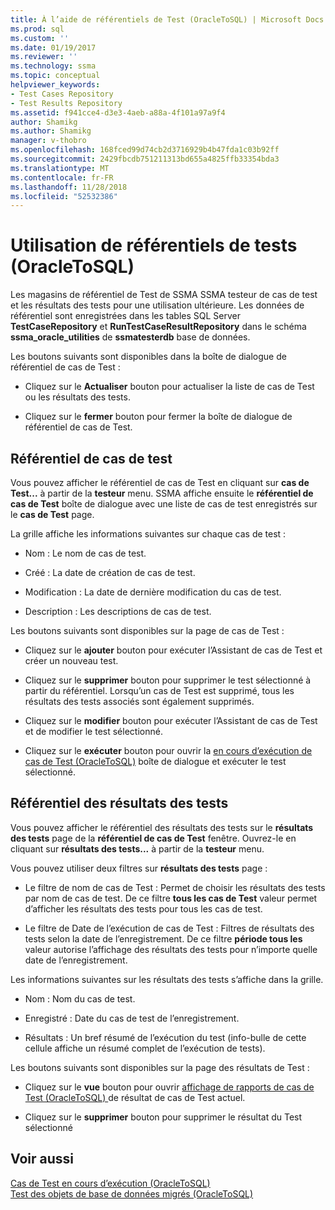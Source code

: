 ```yaml
---
title: À l’aide de référentiels de Test (OracleToSQL) | Microsoft Docs
ms.prod: sql
ms.custom: ''
ms.date: 01/19/2017
ms.reviewer: ''
ms.technology: ssma
ms.topic: conceptual
helpviewer_keywords:
- Test Cases Repository
- Test Results Repository
ms.assetid: f941cce4-d3e3-4aeb-a88a-4f101a97a9f4
author: Shamikg
ms.author: Shamikg
manager: v-thobro
ms.openlocfilehash: 168fced99d74cb2d3716929b4b47fda1c03b92ff
ms.sourcegitcommit: 2429fbcdb751211313bd655a4825ffb33354bda3
ms.translationtype: MT
ms.contentlocale: fr-FR
ms.lasthandoff: 11/28/2018
ms.locfileid: "52532386"
---
```

# <a name="using-test-repositories-oracletosql"></a>Utilisation de référentiels de tests (OracleToSQL)
Les magasins de référentiel de Test de SSMA SSMA testeur de cas de test et les résultats des tests pour une utilisation ultérieure. Les données de référentiel sont enregistrées dans les tables SQL Server **TestCaseRepository** et **RunTestCaseResultRepository** dans le schéma **ssma_oracle_utilities** de **ssmatesterdb** base de données.  
  
Les boutons suivants sont disponibles dans la boîte de dialogue de référentiel de cas de Test :  
  
-   Cliquez sur le **Actualiser** bouton pour actualiser la liste de cas de Test ou les résultats des tests.  
  
-   Cliquez sur le **fermer** bouton pour fermer la boîte de dialogue de référentiel de cas de Test.  
  
## <a name="test-cases-repository"></a>Référentiel de cas de test  
Vous pouvez afficher le référentiel de cas de Test en cliquant sur **cas de Test...**  à partir de la **testeur** menu. SSMA affiche ensuite le **référentiel de cas de Test** boîte de dialogue avec une liste de cas de test enregistrés sur le **cas de Test** page.  
  
La grille affiche les informations suivantes sur chaque cas de test :  
  
-   Nom : Le nom de cas de test.  
  
-   Créé : La date de création de cas de test.  
  
-   Modification : La date de dernière modification du cas de test.  
  
-   Description : Les descriptions de cas de test.  
  
Les boutons suivants sont disponibles sur la page de cas de Test :  
  
-   Cliquez sur le **ajouter** bouton pour exécuter l’Assistant de cas de Test et créer un nouveau test.  
  
-   Cliquez sur le **supprimer** bouton pour supprimer le test sélectionné à partir du référentiel. Lorsqu’un cas de Test est supprimé, tous les résultats des tests associés sont également supprimés.  
  
-   Cliquez sur le **modifier** bouton pour exécuter l’Assistant de cas de Test et de modifier le test sélectionné.  
  
-   Cliquez sur le **exécuter** bouton pour ouvrir la [en cours d’exécution de cas de Test (OracleToSQL)](https://msdn.microsoft.com/fc208cdb-7373-4f6b-8f6c-cdff9d3dcd02) boîte de dialogue et exécuter le test sélectionné.  
  
## <a name="test-results-repository"></a>Référentiel des résultats des tests  
Vous pouvez afficher le référentiel des résultats des tests sur le **résultats des tests** page de la **référentiel de cas de Test** fenêtre. Ouvrez-le en cliquant sur **résultats des tests...**  à partir de la **testeur** menu.  
  
Vous pouvez utiliser deux filtres sur **résultats des tests** page :  
  
-   Le filtre de nom de cas de Test : Permet de choisir les résultats des tests par nom de cas de test. De ce filtre **tous les cas de Test** valeur permet d’afficher les résultats des tests pour tous les cas de test.  
  
-   Le filtre de Date de l’exécution de cas de Test : Filtres de résultats des tests selon la date de l’enregistrement. De ce filtre **période tous les** valeur autorise l’affichage des résultats des tests pour n’importe quelle date de l’enregistrement.  
  
Les informations suivantes sur les résultats des tests s’affiche dans la grille.  
  
-   Nom : Nom du cas de test.  
  
-   Enregistré : Date du cas de test de l’enregistrement.  
  
-   Résultats : Un bref résumé de l’exécution du test (info-bulle de cette cellule affiche un résumé complet de l’exécution de tests).  
  
Les boutons suivants sont disponibles sur la page des résultats de Test :  
  
-   Cliquez sur le **vue** bouton pour ouvrir [affichage de rapports de cas de Test &#40;OracleToSQL&#41; ](../../ssma/oracle/viewing-test-case-reports-oracletosql.md) de résultat de cas de Test actuel.  
  
-   Cliquez sur le **supprimer** bouton pour supprimer le résultat du Test sélectionné  
  
## <a name="see-also"></a>Voir aussi  
[Cas de Test en cours d’exécution &#40;OracleToSQL&#41;](../../ssma/oracle/running-test-cases-oracletosql.md)  
[Test des objets de base de données migrés &#40;OracleToSQL&#41;](../../ssma/oracle/testing-migrated-database-objects-oracletosql.md)  
  
